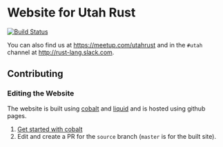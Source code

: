 # Website for Utah Rust

[![Build Status](https://travis-ci.org/utah-rust/utah-rust.github.io.svg?branch=source)](https://travis-ci.org/utah-rust/utah-rust.github.io)

You can also find us at https://meetup.com/utahrust and in the `#utah` channel at http://rust-lang.slack.com.

## Contributing

### Editing the Website

The website is built using [cobalt][cobalt] and [liquid][liquid] and is hosted using github pages.

1. [Get started with cobalt](http://cobalt-org.github.io/getting-started/)
2. Edit and create a PR for the `source` branch (`master` is for the built site).


[cobalt]: http://cobalt-org.github.io
[liquid]: https://shopify.github.io/liquid
